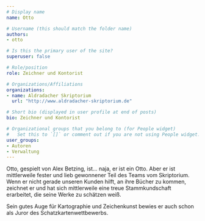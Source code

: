 ```yaml
---
# Display name
name: Otto

# Username (this should match the folder name)
authors:
- otto

# Is this the primary user of the site?
superuser: false

# Role/position
role: Zeichner und Kontorist

# Organizations/Affiliations
organizations:
- name: Aldradacher Skriptorium
  url: "http://www.aldradacher-skriptorium.de"

# Short bio (displayed in user profile at end of posts)
bio: Zeichner und Kontorist

# Organizational groups that you belong to (for People widget)
#   Set this to `[]` or comment out if you are not using People widget.
user_groups:
- Autoren
- Verwaltung
---
```


Otto, gespielt von Alex Betzing, ist... naja, er ist ein Otto. Aber er ist mittlerweile
fester und lieb gewonnener Teil des Teams vom Skriptorium. Wenn er nicht gerade unseren
Kunden hilft, an ihre Bücher zu kommen, zeichnet er und hat sich mittlerweile eine treue
Stammkundschaft erarbeitet, die seine Werke zu schätzen weiß.

Sein gutes Auge für Kartographie und Zeichenkunst bewies er auch schon als Juror des
Schatzkartenwettbewerbs.
